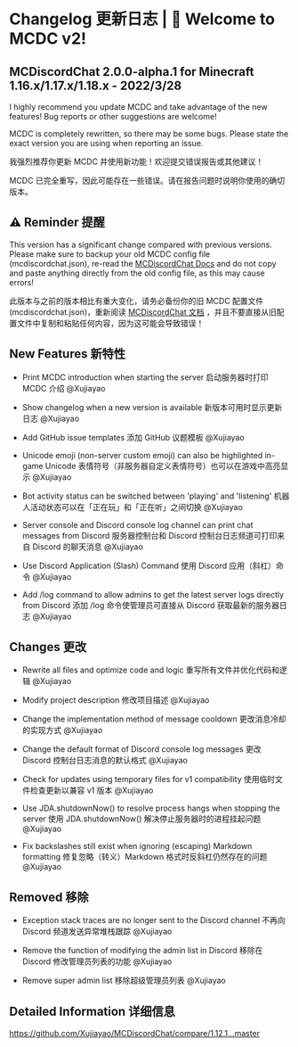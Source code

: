 # Changelog 更新日志 | 🥳 Welcome to MCDC v2!

## MCDiscordChat 2.0.0-alpha.1 for Minecraft 1.16.x/1.17.x/1.18.x - 2022/3/28

I highly recommend you update MCDC and take advantage of the new features! Bug reports or other suggestions are welcome!

MCDC is completely rewritten, so there may be some bugs. Please state the exact version you are using when reporting an issue.

我强烈推荐你更新 MCDC 并使用新功能！欢迎提交错误报告或其他建议！

MCDC 已完全重写，因此可能存在一些错误。请在报告问题时说明你使用的确切版本。

## ⚠ Reminder 提醒

This version has a significant change compared with previous versions. Please make sure to backup your old MCDC config file (mcdiscordchat.json), re-read the [MCDiscordChat Docs](https://blog.xujiayao.top/posts/4ba0a17a/) and do not copy and paste anything directly from the old config file, as this may cause errors!

此版本与之前的版本相比有重大变化，请务必备份你的旧 MCDC 配置文件 (mcdiscordchat.json)，重新阅读 [MCDiscordChat 文档](https://blog.xujiayao.top/posts/4ba0a17a/) ，并且不要直接从旧配置文件中复制和粘贴任何内容，因为这可能会导致错误！

## New Features 新特性

- Print MCDC introduction when starting the server
  启动服务器时打印 MCDC 介绍
  @Xujiayao

- Show changelog when a new version is available
  新版本可用时显示更新日志
  @Xujiayao

- Add GitHub issue templates
  添加 GitHub 议题模板
  @Xujiayao

- Unicode emoji (non-server custom emoji) can also be highlighted in-game
  Unicode 表情符号（非服务器自定义表情符号）也可以在游戏中高亮显示
  @Xujiayao

- Bot activity status can be switched between 'playing' and 'listening'
  机器人活动状态可以在「正在玩」和「正在听」之间切换
  @Xujiayao

- Server console and Discord console log channel can print chat messages from Discord
  服务器控制台和 Discord 控制台日志频道可打印来自 Discord 的聊天消息
  @Xujiayao

- Use Discord Application (Slash) Command
  使用 Discord 应用（斜杠）命令
  @Xujiayao

- Add /log command to allow admins to get the latest server logs directly from Discord
  添加 /log 命令使管理员可直接从 Discord 获取最新的服务器日志
  @Xujiayao

## Changes 更改

- Rewrite all files and optimize code and logic
  重写所有文件并优化代码和逻辑
  @Xujiayao

- Modify project description
  修改项目描述
  @Xujiayao

- Change the implementation method of message cooldown
  更改消息冷却的实现方式
  @Xujiayao

- Change the default format of Discord console log messages
  更改 Discord 控制台日志消息的默认格式
  @Xujiayao

- Check for updates using temporary files for v1 compatibility
  使用临时文件检查更新以兼容 v1 版本
  @Xujiayao

- Use JDA.shutdownNow() to resolve process hangs when stopping the server
  使用 JDA.shutdownNow() 解决停止服务器时的进程挂起问题
  @Xujiayao

- Fix backslashes still exist when ignoring (escaping) Markdown formatting
  修复忽略（转义）Markdown 格式时反斜杠仍然存在的问题
  @Xujiayao

## Removed 移除

- Exception stack traces are no longer sent to the Discord channel
  不再向 Discord 频道发送异常堆栈跟踪
  @Xujiayao

- Remove the function of modifying the admin list in Discord
  移除在 Discord 修改管理员列表的功能
  @Xujiayao

- Remove super admin list
  移除超级管理员列表
  @Xujiayao

## Detailed Information 详细信息

https://github.com/Xujiayao/MCDiscordChat/compare/1.12.1...master